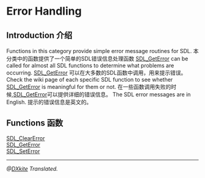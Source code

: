 # Error Handling

## Introduction 介绍
 
Functions in this category provide simple error message routines for SDL. 
本分类中的函数提供了一个简单的SDL错误信息处理函数
[SDL_GetError](../Functions/SDL_GetError.md) can be called for almost all SDL functions to determine what problems are occurring. 
[SDL_GetError](../Functions/SDL_GetError.md) 可以在大多数的SDL函数中调用，用来提示错误。
Check the wiki page of each specific SDL function to see whether [SDL_GetError](../Functions/SDL_GetError.md) is meaningful for them or not.
在一些函数调用失败的时候,[SDL_GetError](../Functions/SDL_GetError.md)可以提供详细的错误信息。
The SDL error messages are in English.
提示的错误信息是英文的。





## Functions 函数

[SDL_ClearError](../Functions/SDL_ClearError.md)	
[SDL_GetError](../Functions/SDL_GetError.md)	
[SDL_SetError](../Functions/SDL_SetError.md)	

-------------------------------------------------------------------
*@[DXkite](https://github.com/DXkite) Translated.*